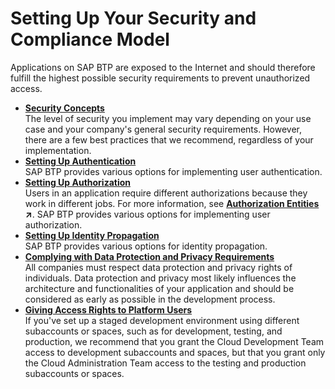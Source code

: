<!-- loioaaaad9424e7442eab5d44b20f0ecbfd7 -->

# Setting Up Your Security and Compliance Model

Applications on SAP BTP are exposed to the Internet and should therefore fulfill the highest possible security requirements to prevent unauthorized access.

-   **[Security Concepts](Security_Concepts_951d36c.md#loio951d36ce07324f919f74f52b0f9f9e0a "The level of security you implement may vary depending on your use case and your
		company's general security requirements. However, there are a few best practices that we
		recommend, regardless of your implementation.")**  
The level of security you implement may vary depending on your use case and your company's general security requirements. However, there are a few best practices that we recommend, regardless of your implementation.
-   **[Setting Up Authentication](Setting_Up_Authentication_1dbce9c.md "SAP BTP provides
		various options for implementing user authentication. ")**  
SAP BTP provides various options for implementing user authentication.
-   **[Setting Up Authorization](Setting_Up_Authorization_cb9f0ac.md "Users in an application require different authorizations because they work in different jobs. For more information, see . SAP BTP provides
		various options for implementing user authorization.")**  
Users in an application require different authorizations because they work in different jobs. For more information, see **[Authorization Entities](https://help.sap.com/viewer/65de2977205c403bbc107264b8eccf4b/Cloud/en-US/5d8ed75b5c72432cb0e4d846f411e0cd.html "Business users in an application require different authorizations because they work in different jobs.") :arrow_upper_right:**. SAP BTP provides various options for implementing user authorization.
-   **[Setting Up Identity Propagation](Setting_Up_Identity_Propagation_12cf719.md "SAP BTP provides
		various options for identity propagation. ")**  
SAP BTP provides various options for identity propagation.
-   **[Complying with Data Protection and Privacy Requirements](Complying_with_Data_Protection_and_Privacy_Requirements_84e144a.md "All companies must respect data protection and privacy rights of individuals. Data protection and privacy most likely influences the
		architecture and functionalities of your application and should be considered as early as possible in the development process. ")**  
All companies must respect data protection and privacy rights of individuals. Data protection and privacy most likely influences the architecture and functionalities of your application and should be considered as early as possible in the development process.
-   **[Giving Access Rights to Platform Users](Giving_Access_Rights_to_Platform_Users_a03d08e.md "If you've set up a staged development environment using different subaccounts or spaces,
		such as for development, testing, and production, we recommend that you grant the Cloud
		Development Team access to development subaccounts and spaces, but that you grant only the
		Cloud Administration Team access to the testing and production subaccounts or spaces. ")**  
If you've set up a staged development environment using different subaccounts or spaces, such as for development, testing, and production, we recommend that you grant the Cloud Development Team access to development subaccounts and spaces, but that you grant only the Cloud Administration Team access to the testing and production subaccounts or spaces.


